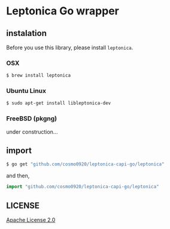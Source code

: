 Leptonica Go wrapper
===

## instalation

Before you use this library, please install `leptonica`.

### OSX

```bash
$ brew install leptonica
```

### Ubuntu Linux

```bash
$ sudo apt-get install libleptonica-dev
```

### FreeBSD (pkgng)

under construction...

## import

```bash
$ go get "github.com/cosmo0920/leptonica-capi-go/leptonica"
```

and then,

```go
import "github.com/cosmo0920/leptonica-capi-go/leptonica"
```

## LICENSE

[Apache License 2.0](LICENSE)
